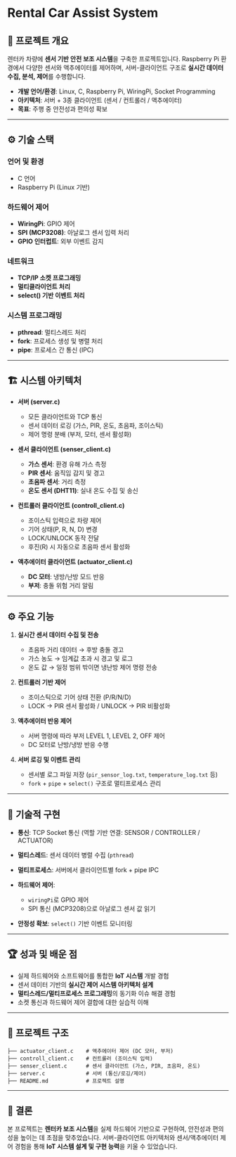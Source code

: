 # Rental Car Assist System

## 📌 프로젝트 개요

렌터카 차량에 **센서 기반 안전 보조 시스템**을 구축한 프로젝트입니다. Raspberry Pi 환경에서 다양한 센서와 액추에이터를 제어하며, 서버-클라이언트 구조로 **실시간 데이터 수집, 분석, 제어**를 수행합니다.

* **개발 언어/환경**: Linux, C, Raspberry Pi, WiringPi, Socket Programming
* **아키텍처**: 서버 + 3종 클라이언트 (센서 / 컨트롤러 / 액추에이터)
* **목표**: 주행 중 안전성과 편의성 확보

---

## ⚙️ 기술 스택

### 언어 및 환경
- C 언어
- Raspberry Pi (Linux 기반)

### 하드웨어 제어
- **WiringPi**: GPIO 제어  
- **SPI (MCP3208)**: 아날로그 센서 입력 처리  
- **GPIO 인터럽트**: 외부 이벤트 감지  

### 네트워크
- **TCP/IP 소켓 프로그래밍**  
- **멀티클라이언트 처리**  
- **select() 기반 이벤트 처리**  

### 시스템 프로그래밍
- **pthread**: 멀티스레드 처리  
- **fork**: 프로세스 생성 및 병렬 처리  
- **pipe**: 프로세스 간 통신 (IPC)

---


## 🏗 시스템 아키텍처

* **서버 (server.c)**

  * 모든 클라이언트와 TCP 통신
  * 센서 데이터 로깅 (가스, PIR, 온도, 초음파, 조이스틱)
  * 제어 명령 분배 (부저, 모터, 센서 활성화)

* **센서 클라이언트 (senser\_client.c)**

  * **가스 센서**: 환경 유해 가스 측정
  * **PIR 센서**: 움직임 감지 및 경고
  * **초음파 센서**: 거리 측정
  * **온도 센서 (DHT11)**: 실내 온도 수집 및 송신

* **컨트롤러 클라이언트 (controll\_client.c)**

  * 조이스틱 입력으로 차량 제어
  * 기어 상태(P, R, N, D) 변경
  * LOCK/UNLOCK 동작 전달
  * 후진(R) 시 자동으로 초음파 센서 활성화

* **액추에이터 클라이언트 (actuator\_client.c)**

  * **DC 모터**: 냉방/난방 모드 반응
  * **부저**: 충돌 위험 거리 알림

---

## ⚙ 주요 기능

1. **실시간 센서 데이터 수집 및 전송**

   * 초음파 거리 데이터 → 후방 충돌 경고
   * 가스 농도 → 임계값 초과 시 경고 및 로그
   * 온도 값 → 일정 범위 밖이면 냉난방 제어 명령 전송

2. **컨트롤러 기반 제어**

   * 조이스틱으로 기어 상태 전환 (P/R/N/D)
   * LOCK → PIR 센서 활성화 / UNLOCK → PIR 비활성화

3. **액추에이터 반응 제어**

   * 서버 명령에 따라 부저 LEVEL 1, LEVEL 2, OFF 제어
   * DC 모터로 난방/냉방 반응 수행

4. **서버 로깅 및 이벤트 관리**

   * 센서별 로그 파일 저장 (`pir_sensor_log.txt`, `temperature_log.txt` 등)
   * `fork` + `pipe` + `select()` 구조로 멀티프로세스 관리

---

## 🔧 기술적 구현

* **통신**: TCP Socket 통신 (역할 기반 연결: SENSOR / CONTROLLER / ACTUATOR)
* **멀티스레드**: 센서 데이터 병렬 수집 (`pthread`)
* **멀티프로세스**: 서버에서 클라이언트별 fork + pipe IPC
* **하드웨어 제어**:

  * `wiringPi`로 GPIO 제어
  * SPI 통신 (MCP3208)으로 아날로그 센서 값 읽기
* **안정성 확보**: `select()` 기반 이벤트 모니터링

---

## 🏆 성과 및 배운 점

* 실제 하드웨어와 소프트웨어를 통합한 **IoT 시스템** 개발 경험
* 센서 데이터 기반의 **실시간 제어 시스템 아키텍처 설계**
* **멀티스레드/멀티프로세스 프로그래밍**의 동기화 이슈 해결 경험
* 소켓 통신과 하드웨어 제어 결합에 대한 실습적 이해

---

## 📂 프로젝트 구조

```
├── actuator_client.c    # 액추에이터 제어 (DC 모터, 부저)
├── controll_client.c    # 컨트롤러 (조이스틱 입력)
├── senser_client.c      # 센서 클라이언트 (가스, PIR, 초음파, 온도)
├── server.c             # 서버 (통신/로깅/제어)
├── README.md            # 프로젝트 설명
```

---

## 🚀 결론

본 프로젝트는 **렌터카 보조 시스템**을 실제 하드웨어 기반으로 구현하여, 안전성과 편의성을 높이는 데 초점을 맞추었습니다. 서버-클라이언트 아키텍처와 센서/액추에이터 제어 경험을 통해 **IoT 시스템 설계 및 구현 능력**을 키울 수 있었습니다.
